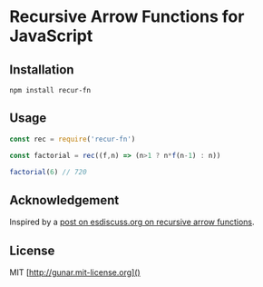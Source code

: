 # Recursive Arrow Functions for JavaScript

## Installation

```
npm install recur-fn
```

## Usage

```js
const rec = require('recur-fn')

const factorial = rec((f,n) => (n>1 ? n*f(n-1) : n))

factorial(6) // 720
```

## Acknowledgement

Inspired by a [post on esdiscuss.org on recursive arrow functions](https://esdiscuss.org/topic/recursive-arrow-functions).

## License

MIT [http://gunar.mit-license.org]()
